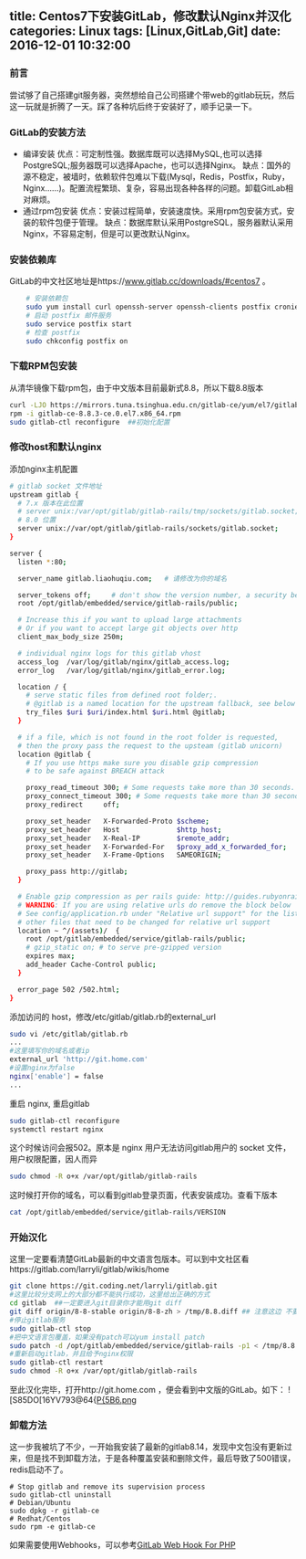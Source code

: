 title: Centos7下安装GitLab，修改默认Nginx并汉化
categories: Linux
tags: [Linux,GitLab,Git]
date: 2016-12-01 10:32:00
---


### 前言 
尝试够了自己搭建git服务器，突然想给自己公司搭建个带web的gitlab玩玩，然后这一玩就是折腾了一天。踩了各种坑后终于安装好了，顺手记录一下。

### GitLab的安装方法
- 编译安装
	优点：可定制性强。数据库既可以选择MySQL,也可以选择PostgreSQL;服务器既可以选择Apache，也可以选择Nginx。
	缺点：国外的源不稳定，被墙时，依赖软件包难以下载(Mysql，Redis，Postfix，Ruby，Nginx……)。配置流程繁琐、复杂，容易出现各种各样的问题。卸载GitLab相对麻烦。
- 通过rpm包安装
	优点：安装过程简单，安装速度快。采用rpm包安装方式，安装的软件包便于管理。
	缺点：数据库默认采用PostgreSQL，服务器默认采用Nginx，不容易定制，但是可以更改默认Nginx。
<!-- more -->
### 安装依赖库
GitLab的中文社区地址是https://www.gitlab.cc/downloads/#centos7 。
```sh
    # 安装依赖包
    sudo yum install curl openssh-server openssh-clients postfix cronie
    # 启动 postfix 邮件服务
    sudo service postfix start
    # 检查 postfix
    sudo chkconfig postfix on
```
### 下载RPM包安装
从清华镜像下载rpm包，由于中文版本目前最新式8.8，所以下载8.8版本
```sh
curl -LJO https://mirrors.tuna.tsinghua.edu.cn/gitlab-ce/yum/el7/gitlab-ce-8.8.3-ce.0.el7.x86_64.rpm
rpm -i gitlab-ce-8.8.3-ce.0.el7.x86_64.rpm
sudo gitlab-ctl reconfigure  ##初始化配置
```
### 修改host和默认nginx
添加nginx主机配置
```sh
# gitlab socket 文件地址
upstream gitlab {
  # 7.x 版本在此位置
  # server unix:/var/opt/gitlab/gitlab-rails/tmp/sockets/gitlab.socket;
  # 8.0 位置
  server unix://var/opt/gitlab/gitlab-rails/sockets/gitlab.socket;
}

server {
  listen *:80;

  server_name gitlab.liaohuqiu.com;   # 请修改为你的域名

  server_tokens off;     # don't show the version number, a security best practice
  root /opt/gitlab/embedded/service/gitlab-rails/public;

  # Increase this if you want to upload large attachments
  # Or if you want to accept large git objects over http
  client_max_body_size 250m;

  # individual nginx logs for this gitlab vhost
  access_log  /var/log/gitlab/nginx/gitlab_access.log;
  error_log   /var/log/gitlab/nginx/gitlab_error.log;

  location / {
    # serve static files from defined root folder;.
    # @gitlab is a named location for the upstream fallback, see below
    try_files $uri $uri/index.html $uri.html @gitlab;
  }

  # if a file, which is not found in the root folder is requested,
  # then the proxy pass the request to the upsteam (gitlab unicorn)
  location @gitlab {
    # If you use https make sure you disable gzip compression 
    # to be safe against BREACH attack

    proxy_read_timeout 300; # Some requests take more than 30 seconds.
    proxy_connect_timeout 300; # Some requests take more than 30 seconds.
    proxy_redirect     off;

    proxy_set_header   X-Forwarded-Proto $scheme;
    proxy_set_header   Host              $http_host;
    proxy_set_header   X-Real-IP         $remote_addr;
    proxy_set_header   X-Forwarded-For   $proxy_add_x_forwarded_for;
    proxy_set_header   X-Frame-Options   SAMEORIGIN;

    proxy_pass http://gitlab;
  }

  # Enable gzip compression as per rails guide: http://guides.rubyonrails.org/asset_pipeline.html#gzip-compression
  # WARNING: If you are using relative urls do remove the block below
  # See config/application.rb under "Relative url support" for the list of
  # other files that need to be changed for relative url support
  location ~ ^/(assets)/  {
    root /opt/gitlab/embedded/service/gitlab-rails/public;
    # gzip_static on; # to serve pre-gzipped version
    expires max;
    add_header Cache-Control public;
  }

  error_page 502 /502.html;
}
```
添加访问的 host，修改/etc/gitlab/gitlab.rb的external_url
```sh
sudo vi /etc/gitlab/gitlab.rb
...
#这里填写你的域名或者ip
external_url 'http://git.home.com'
#设置nginx为false
nginx['enable'] = false
...
```
重启 nginx, 重启gitlab
```sh
sudo gitlab-ctl reconfigure
systemctl restart nginx
```
这个时候访问会报502。原本是 nginx 用户无法访问gitlab用户的 socket 文件，用户权限配置，因人而异
```sh
sudo chmod -R o+x /var/opt/gitlab/gitlab-rails
```
这时候打开你的域名，可以看到gitlab登录页面，代表安装成功。查看下版本
```sh
cat /opt/gitlab/embedded/service/gitlab-rails/VERSION
```


### 开始汉化
这里一定要看清楚GitLab最新的中文语言包版本。可以到中文社区看https://gitlab.com/larryli/gitlab/wikis/home
```sh
git clone https://git.coding.net/larryli/gitlab.git
#这里比较分支网上的大部分都不能执行成功，这里给出正确的方式
cd gitlab  ##一定要进入git目录你才能用git diff
git diff origin/8-8-stable origin/8-8-zh > /tmp/8.8.diff ## 注意这边 不要写.. ，如果报错可以用git branch -a查看下远程最新的分支版本号
#停止gitlab服务
sudo gitlab-ctl stop
#把中文语言包覆盖，如果没有patch可以yum install patch
sudo patch -d /opt/gitlab/embedded/service/gitlab-rails -p1 < /tmp/8.8.diff
#重新启动gitlab，并且给予nginx权限
sudo gitlab-ctl restart
sudo chmod -R o+x /var/opt/gitlab/gitlab-rails
```
至此汉化完毕，打开http://git.home.com ，便会看到中文版的GitLab。如下：
![S85DO[16YV793@64{[P{5B6.png](http://gary.yearn.cc/usr/uploads/2016/12/361759954.png)

### 卸载方法
这一步我被坑了不少，一开始我安装了最新的gitlab8.14，发现中文包没有更新过来，但是找不到卸载方法，于是各种覆盖安装和删除文件，最后导致了500错误，redis启动不了。
```git
# Stop gitlab and remove its supervision process
sudo gitlab-ctl uninstall
# Debian/Ubuntu
sudo dpkg -r gitlab-ce
# Redhat/Centos
sudo rpm -e gitlab-ce
```
如果需要使用Webhooks，可以参考[GitLab Web Hook For PHP](https://github.com/bravist/gitlab-webhook-php "GitLab Web Hook For PHP")